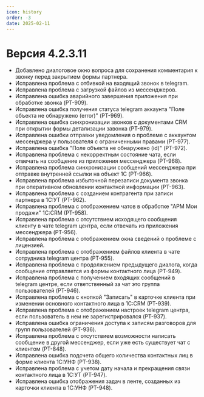 ```yaml
---
icon: history
order: -3
date: 2025-02-11
---
```

# Версия 4.2.3.11

- Добавлено диалоговое окно вопроса для сохранения комментария к звонку перед закрытием формы партнера.
- Исправлена проблема с отбивкой на входящий звонок в telegram.
- Исправлена проблема с загрузкой файлов из мессенджеров.
- Исправлена ошибка аварийного завершения приложения при обработке звонка (PT-909).
- Исправлена ошибка получения статуса telegram аккаунта "Поле объекта не обнаружено (error)" (PT-969).
- Исправлена ошибка синхронизации звонков с документами CRM при открытии формы детализации завонка (PT-979).
- Исправлена ошибки отправки уведомления о проблеме с аккаунтом мессенджера у пользователя с ограниченными правами (PT-977).
- Исправлена ошибка "Поле объекта не обнаружено (id)" (PT-972).
- Исправлена проблема с некорректным состояние чата, если отвечать на сообщение из приложения мессенджера (PT-968).
- Исправлена проблема синхронизации сообщений мессенджера при отправке внутренней ссылки на объект 1С (PT-966).
- Исправлена проблема избыточной перезаписи документа звонка при оперативном обновлении контактной информации (PT-963).
- Исправлена проблема с созданием контрагента при записи партнера в 1С:УТ (PT-962).
- Исправлена проблема с отображением чатов в обработке "АРМ Мои продажи" 1С:CRM (PT-958).
- Исправлена проблема с отсутствием исходящего сообщения клиенту в чате telegram центра, если отвечать из приложения мессенджера (PT-956).
- Исправлена проблема с отображением окна сведений о проблеме с лицензией.
- Исправлена проблема с отображением файлов клиента в чате сотрудника telegram центра (PT-955).
- Исправлена проблема с продолжением предыдущего диалога, когда сообщение отправляется из формы контактного лица (PT-949).
- Исправлена проблема с получением входящих сообщений в telegram центре, если ответственный за чат это группа пользователей (PT-946).
- Исправлена проблема с кнопкой "Записать" в карточке клиента при изменении основного контактного лица в 1С:CRM (PT-939).
- Исправлена проблема с отображением настроек telegram центра, если пользователь в нем не зарегистрировался (PT-937).
- Исправлена ошибка ограничения доступа к записям разговоров для групп пользователей (PT-936).
- Исправлена проблема с отсутствием возможности написать сообщение в другой мессенджер, если уже есть существует чат с клиентом (PT-848).
- Исправлена ошибка подсчета общего количества контактных лиц в форме клиента 1С:УНФ (PT-938).
- Исправлена проблема с учетом дату начала и прекращения связи контактного лица в 1С:УТ (PT-947).
- Исправлена ошибка отображения задач в ленте, созданных из карточки клиента в 1С:УНФ (PT-948).
